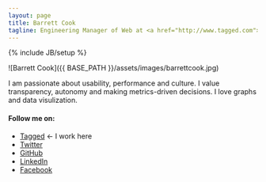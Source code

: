 ```yaml
---
layout: page
title: Barrett Cook
tagline: Engineering Manager of Web at <a href="http://www.tagged.com">Tagged</a>
---
```

{% include JB/setup %}

![Barrett Cook]({{ BASE_PATH }}/assets/images/barrettcook.jpg)
<p>I am passionate about usability, performance and culture. I value transparency, autonomy and making metrics-driven decisions. I love graphs and data visulization.</p>

#### Follow me on:
<ul>
  <li><a href="http://tagged.com/barrettcook">Tagged</a> ← I work here</li>
  <li><a href="https://twitter.com/barrettcook">Twitter</a></li>
  <li><a href="https://github.com/barrettcook">GitHub</a></li>
  <li><a href="http://www.linkedin.com/in/barrettcook">LinkedIn</a></li>
  <li><a href="https://www.facebook.com/barrett.cook">Facebook</a></li>
</ul>

